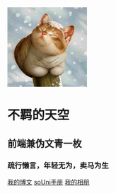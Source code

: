 <div class="indexWrap">
    <div class="logo"><img src="images/logo.png" alt="" /></div>
    <h1 class="h1-index">不羁的天空</h1>
    <h2 class="h2-index">前端兼伪文青一枚</h2>
    <h3 class="h3-index">疏行懒言，年轻无为，卖马为生</h3>
    <p class="p-info">
        <a class="a-link" href="#/">我的博文</a>
        <a class="a-link" href="/souni/">soUni手册</a>
        <a class="a-link" href="/photo/indexGallery.html">我的相册</a>
    </p>
</div>
